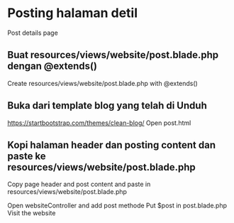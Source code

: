# Posting halaman detil
Post details page

## Buat resources/views/website/post.blade.php dengan @extends()
Create resources/views/website/post.blade.php with @extends()

## Buka dari template blog yang telah di Unduh
https://startbootstrap.com/themes/clean-blog/
Open post.html

## Kopi halaman header dan posting content dan paste ke resources/views/website/post.blade.php
Copy page header and post content and paste in resources/views/website/post.blade.php

Open websiteController and add post methode
Put $post in post.blade.php
Visit the website
